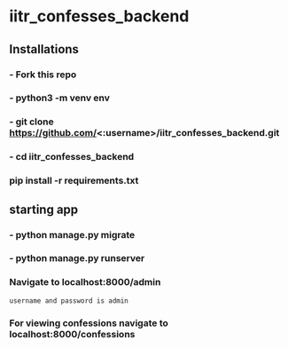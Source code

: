 # iitr_confesses_backend
## Installations
### - Fork this repo
### - python3 -m venv env
### - git clone https://github.com/<:username>/iitr_confesses_backend.git
### - cd iitr_confesses_backend
### pip install -r requirements.txt
## starting app
### - python manage.py migrate
### - python manage.py runserver
### Navigate to localhost:8000/admin
    username and password is admin
### For viewing confessions navigate to localhost:8000/confessions    

